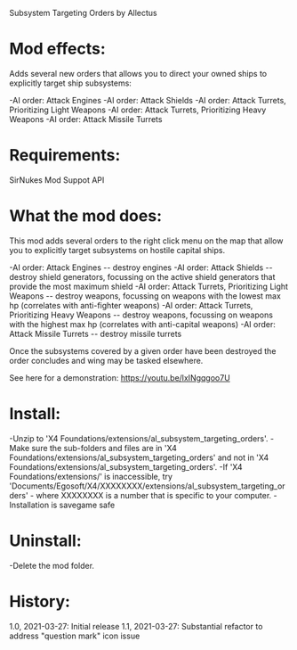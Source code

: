 Subsystem Targeting Orders
by Allectus

Mod effects:
============
Adds several new orders that allows you to direct your owned ships to explicitly target ship subsystems:

-AI order: Attack Engines
-AI order: Attack Shields
-AI order: Attack Turrets, Prioritizing Light Weapons
-AI order: Attack Turrets, Prioritizing Heavy Weapons
-AI order: Attack Missile Turrets

Requirements:
=============
SirNukes Mod Suppot API

What the mod does:
==================

This mod adds several orders to the right click menu on the map that allow you to explicitly target subsystems on hostile capital ships.

-AI order: Attack Engines -- destroy engines
-AI order: Attack Shields -- destroy shield generators, focussing on the active shield generators that provide the most maximum shield
-AI order: Attack Turrets, Prioritizing Light Weapons -- destroy weapons, focussing on weapons with the lowest max hp (correlates with anti-fighter weapons)
-AI order: Attack Turrets, Prioritizing Heavy Weapons -- destroy weapons, focussing on weapons with the highest max hp (correlates with anti-capital weapons)
-AI order: Attack Missile Turrets  -- destroy missile turrets

Once the subsystems covered by a given order have been destroyed the order concludes and wing may be tasked elsewhere.

See here for a demonstration: https://youtu.be/lxINgqgoo7U

Install:
========
-Unzip to 'X4 Foundations/extensions/al_subsystem_targeting_orders'.
-Make sure the sub-folders and files are in 'X4 Foundations/extensions/al_subsystem_targeting_orders' and not in 'X4 Foundations/extensions/al_subsystem_targeting_orders'.
-If 'X4 Foundations/extensions/' is inaccessible, try 'Documents/Egosoft/X4/XXXXXXXX/extensions/al_subsystem_targeting_orders' - where XXXXXXXX is a number that is specific to your computer.
-Installation is savegame safe

Uninstall:
==========
-Delete the mod folder.

History:
========
1.0, 2021-03-27: Initial release
1.1, 2021-03-27: Substantial refactor to address "question mark" icon issue